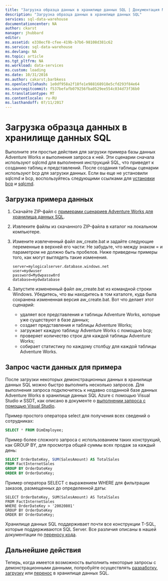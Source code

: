 ```yaml
---
title: "Загрузка образца данных в хранилище данных SQL | Документация Майкрософт"
description: "Загрузка образца данных в хранилище данных SQL"
services: sql-data-warehouse
documentationcenter: NA
author: ckarst
manager: jhubbard
editor: 
ms.assetid: e338ecf8-cfee-419b-b7b6-98108d381c62
ms.service: sql-data-warehouse
ms.devlang: NA
ms.topic: article
ms.tgt_pltfrm: NA
ms.workload: data-services
ms.custom: loading
ms.date: 10/31/2016
ms.author: cakarst;barbkess
ms.openlocfilehash: 1e0df958a2f18fe1e988168918e5cfd293f84e64
ms.sourcegitcommit: f537befafb079256fba0529ee554c034d73f36b0
ms.translationtype: MT
ms.contentlocale: ru-RU
ms.lasthandoff: 07/11/2017
---
```

# <a name="load-sample-data-into-sql-data-warehouse"></a>Загрузка образца данных в хранилище данных SQL
Выполните эти простые действия для загрузки примера базы данных Adventure Works и выполнения запроса к ней. Эти сценарии сначала используют sqlcmd для выполнения инструкций SQL, что приведет к созданию таблиц и представлений. После создания таблицы сценарии используют bcp для загрузки данных.  Если вы еще не установили sqlcmd и bcp, воспользуйтесь следующими ссылками для [установки bcp][install bcp] и [sqlcmd][install sqlcmd].

## <a name="load-sample-data"></a>Загрузка примера данных
1. Скачайте ZIP-файл с [примерами сценариев Adventure Works для хранилища данных SQL][Adventure Works Sample Scripts for SQL Data Warehouse].
2. Извлеките файлы из скачанного ZIP-файла в каталог на локальном компьютере.
3. Измените извлеченный файл aw_create.bat и задайте следующие переменные в верхней его части:  Не забудьте, что между знаком = и параметром не должно быть пробелов.  Ниже приведены примеры того, как могут выглядеть такие изменения.
   
    ```
    server=mylogicalserver.database.windows.net
    user=mydwuser
    password=Mydwpassw0rd
    database=mydwdatabase
    ```
4. Запустите измененный файл aw_create.bat из командной строки Windows.  Убедитесь, что вы находитесь в том каталоге, куда была сохранена измененная версия aw_create.bat.
   Вот что делает этот сценарий:
   
   * удаляет все представления и таблицы Adventure Works, которые уже существуют в базе данных;
   * создает представления и таблицы Adventure Works;
   * загружает каждую таблицу Adventure Works с помощью bcp;
   * проверяет количество строк для каждой таблицы Adventure Works;
   * собирает статистику по каждому столбцу для каждой таблицы Adventure Works.

## <a name="query-sample-data"></a>Запрос части данных для примера
После загрузки некоторых демонстрационных данных в хранилище данных SQL можно быстро выполнить несколько запросов.  Для выполнения запроса подключитесь к недавно созданной базе данных Adventure Works в хранилище данных SQL Azure с помощью Visual Studio и SSDT, как описано в документе о [выполнении запроса с помощью Visual Studio][query with Visual Studio].

Пример простого оператора select для получения всех сведений о сотрудниках:

```sql
SELECT * FROM DimEmployee;
```

Пример более сложного запроса с использованием таких конструкций, как GROUP BY, для просмотра общей суммы всех продаж за каждый день:

```sql
SELECT OrderDateKey, SUM(SalesAmount) AS TotalSales
FROM FactInternetSales
GROUP BY OrderDateKey
ORDER BY OrderDateKey;
```

Пример оператора SELECT с выражением WHERE для фильтрации заказов, размещенных до определенной даты:

```
SELECT OrderDateKey, SUM(SalesAmount) AS TotalSales
FROM FactInternetSales
WHERE OrderDateKey > '20020801'
GROUP BY OrderDateKey
ORDER BY OrderDateKey;
```

Хранилище данных SQL поддерживает почти все конструкции T-SQL, которые поддерживаются SQL Server.  Все различия описаны в нашей документации по [переносу кода][migrate code].

## <a name="next-steps"></a>Дальнейшие действия
Теперь, когда имеется возможность выполнить некоторые запросы с демонстрационными данными, попробуйте осуществлять [разработку][develop], [загрузку][load] или [перенос][migrate] в хранилище данных SQL.

<!--Image references-->

<!--Article references-->
[migrate]: sql-data-warehouse-overview-migrate.md
[develop]: sql-data-warehouse-overview-develop.md
[load]: sql-data-warehouse-overview-load.md
[query with Visual Studio]: sql-data-warehouse-query-visual-studio.md
[migrate code]: sql-data-warehouse-migrate-code.md
[install bcp]: sql-data-warehouse-load-with-bcp.md
[install sqlcmd]: sql-data-warehouse-get-started-connect-sqlcmd.md

<!--Other Web references-->
[Adventure Works Sample Scripts for SQL Data Warehouse]: https://migrhoststorage.blob.core.windows.net/sqldwsample/AdventureWorksSQLDW2012.zip
